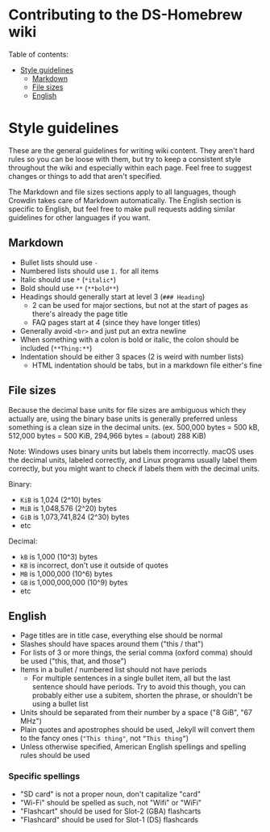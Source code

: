 # Contributing to the DS-Homebrew wiki

Table of contents:
- [Style guidelines](#Style-guidelines)
  - [Markdown](#Markdown)
  - [File sizes](#File-sizes)
  - [English](#English)

# Style guidelines
These are the general guidelines for writing wiki content. They aren't hard rules so you can be loose with them, but try to keep a consistent style throughout the wiki and especially within each page. Feel free to suggest changes or things to add that aren't specified.

The Markdown and file sizes sections apply to all languages, though Crowdin takes care of Markdown automatically. The English section is specific to English, but feel free to make pull requests adding similar guidelines for other languages if you want.

## Markdown
- Bullet lists should use `-`
- Numbered lists should use `1.` for all items
- Italic should use `*` (`*italic*`)
- Bold should use `**` (`**bold**`)
- Headings should generally start at level 3 (`### Heading`)
   - 2 can be used for major sections, but not at the start of pages as there's already the page title
   - FAQ pages start at 4 (since they have longer titles)
- Generally avoid `<br>` and just put an extra newline
- When something with a colon is bold or italic, the colon should be included (`**Thing:**`)
- Indentation should be either 3 spaces (2 is weird with number lists)
   - HTML indentation should be tabs, but in a markdown file either's fine

## File sizes
Because the decimal base units for file sizes are ambiguous which they actually are, using the binary base units is generally preferred unless something is a clean size in the decimal units. (ex. 500,000 bytes = 500 kB, 512,000 bytes = 500 KiB, 294,966 bytes = (about) 288 KiB)

Note: Windows uses binary units but labels them incorrectly. macOS uses the decimal units, labeled correctly, and Linux programs usually label them correctly, but you might want to check if labels them with the decimal units.

Binary:
- `KiB` is 1,024 (2^10) bytes
- `MiB` is 1,048,576 (2^20) bytes
- `GiB` is 1,073,741,824 (2^30) bytes
- etc

Decimal:
- `kB` is 1,000 (10^3) bytes
- `KB` is incorrect, don't use it outside of quotes
- `MB` is 1,000,000 (10^6) bytes
- `GB` is 1,000,000,000 (10^9) bytes
- etc

## English
- Page titles are in title case, everything else should be normal
- Slashes should have spaces around them ("this / that")
- For lists of 3 or more things, the serial comma (oxford comma) should be used ("this, that, and those")
- Items in a bullet / numbered list should not have periods
   - For multiple sentences in a single bullet item, all but the last sentence should have periods. Try to avoid this though, you can probably either use a subitem, shorten the phrase, or shouldn't be using a bullet list
- Units should be separated from their number by a space ("8 GiB", "67 MHz")
- Plain quotes and apostrophes should be used, Jekyll will convert them to the fancy ones (`"This thing"`, not `“This thing”`)
- Unless otherwise specified, American English spellings and spelling rules should be used

### Specific spellings
- "SD card" is not a proper noun, don't capitalize "card"
- "Wi-Fi" should be spelled as such, not "Wifi" or "WiFi"
- "Flashcart" should be used for Slot-2 (GBA) flashcarts
- "Flashcard" should be used for Slot-1 (DS) flashcards
